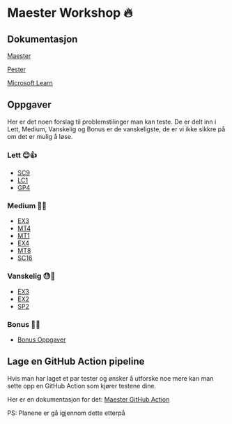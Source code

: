 # Maester Workshop 🔥

## Dokumentasjon

[Maester](https://maester.dev/docs/intro)

[Pester](https://pester.dev/docs/quick-start)

[Microsoft Learn](https://learn.microsoft.com/en-us/docs/)


## Oppgaver
Her er det noen forslag til problemstilinger man kan teste. De er delt inn i Lett, Medium, Vanskelig og Bonus er de vanskeligste, de er vi ikke sikkre på om det er mulig å løse.


### Lett 😊👍

- [SC9](/Oppgaver/SC9.md)
- [LC1](/Oppgaver/LC1.md)
- [GP4](/Oppgaver/GP4.md)

### Medium 🤔💪

- [EX3](/Oppgaver/GP1.md)
- [MT4](/Oppgaver/MT4.md)
- [MT1](/Oppgaver/MT1.md)
- [EX4](/Oppgaver/EX4.md)
- [MT8](/Oppgaver/MT8.md)
- [SC16](/Oppgaver/SC16.md) 

### Vanskelig 😓🚀

- [EX3](/Oppgaver/EX3.md)
- [EX2](/Oppgaver/EX2.md)
- [SP2](/Oppgaver/SP2.md)

### Bonus 🧠💥

- [Bonus Oppgaver](/Oppgaver/GP4.md)



## Lage en GitHub Action pipeline
Hvis man har laget et par tester og ønsker å utforske noe mere kan man sette opp en GitHub Action som kjører testene dine.

Her er en dokumentasjon for det:
[Maester GitHub Action](https://maester.dev/docs/monitoring/github#set-up-the-github-actions-workflow)

PS: Planene er gå igjennom dette etterpå



